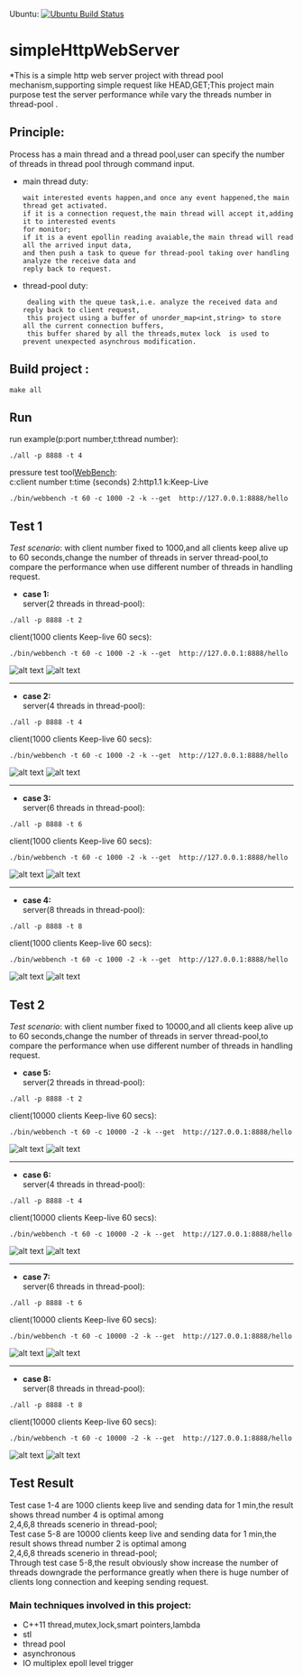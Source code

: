 Ubuntu: [![Ubuntu Build Status](https://travis-ci.org/capnproto/capnproto.svg?branch=master)](https://travis-ci.org/capnproto/capnproto)
# simpleHttpWebServer
*This is a simple http web server project with  thread pool mechanism,supporting simple request like HEAD,GET;This project main purpose test the server performance while vary the threads number in thread-pool .

## Principle:
Process has a main thread and a thread pool,user can specify the number of threads in thread pool through command input.


* main thread duty:

      wait interested events happen,and once any event happened,the main thread get activated.
      if it is a connection request,the main thread will accept it,adding it to interested events
      for monitor;
      if it is a event epollin reading avaiable,the main thread will read all the arrived input data,
      and then push a task to queue for thread-pool taking over handling analyze the receive data and 
      reply back to request.
* thread-pool duty:

       dealing with the queue task,i.e. analyze the received data and reply back to client request, 
       this project using a buffer of unorder_map<int,string> to store all the current connection buffers,
       this buffer shared by all the threads,mutex lock  is used to prevent unexpected asynchrous modification.


## Build project :
```
make all
```
## Run
run example(p:port number,t:thread number):
```
./all -p 8888 -t 4
```

pressure test tool[WebBench](https://github.com/linyacool/WebBench):<br/>
c:client number t:time (seconds) 2:http1.1 k:Keep-Live
```
./bin/webbench -t 60 -c 1000 -2 -k --get  http://127.0.0.1:8888/hello
```

## Test 1
  *Test scenario*: with client number fixed to 1000,and all clients keep alive up to 60 seconds,change the number of threads in server thread-pool,to compare the performance when use different number of threads in handling request. <br/>

* __case 1:__ <br/>
server(2 threads in thread-pool):
```
./all -p 8888 -t 2
```
client(1000 clients Keep-live 60 secs):
```
./bin/webbench -t 60 -c 1000 -2 -k --get  http://127.0.0.1:8888/hello
```
![alt text](https://github.com/anson0/simpleHttpWebServer/blob/master/testPictures/test_2_1k.png)
![alt text](https://github.com/anson0/simpleHttpWebServer/blob/master/testPictures/test_2_1k_result.png)

***
* __case 2:__<br/>
server(4 threads in thread-pool):
```
./all -p 8888 -t 4
```
client(1000 clients Keep-live 60 secs):
```
./bin/webbench -t 60 -c 1000 -2 -k --get  http://127.0.0.1:8888/hello
```
![alt text](https://github.com/anson0/simpleHttpWebServer/blob/master/testPictures/test_4_1k.png)
![alt text](https://github.com/anson0/simpleHttpWebServer/blob/master/testPictures/test_4_1k_result.png)

***
* __case 3:__<br/>
server(6 threads in thread-pool):
```
./all -p 8888 -t 6
```
client(1000 clients Keep-live 60 secs):
```
./bin/webbench -t 60 -c 1000 -2 -k --get  http://127.0.0.1:8888/hello
```
![alt text](https://github.com/anson0/simpleHttpWebServer/blob/master/testPictures/test_6_1k.png)
![alt text](https://github.com/anson0/simpleHttpWebServer/blob/master/testPictures/test_6_1k_result.png)

***
* __case 4:__<br/>
server(8 threads in thread-pool):
```
./all -p 8888 -t 8
```
client(1000 clients Keep-live 60 secs):
```
./bin/webbench -t 60 -c 1000 -2 -k --get  http://127.0.0.1:8888/hello
```
![alt text](https://github.com/anson0/simpleHttpWebServer/blob/master/testPictures/test_8_1k.png)
![alt text](https://github.com/anson0/simpleHttpWebServer/blob/master/testPictures/test_8_1k_result.png)




## Test 2
  *Test scenario*: with client number fixed to 10000,and all clients keep alive up to 60 seconds,change the number of threads in server thread-pool,to compare the performance when use different number of threads in handling request. <br/>

* __case 5:__ <br/>
server(2 threads in thread-pool):
```
./all -p 8888 -t 2
```
client(10000 clients Keep-live 60 secs):
```
./bin/webbench -t 60 -c 10000 -2 -k --get  http://127.0.0.1:8888/hello
```
![alt text](https://github.com/anson0/simpleHttpWebServer/blob/master/testPictures/test_2_10k.png)
![alt text](https://github.com/anson0/simpleHttpWebServer/blob/master/testPictures/test_2_10k_result.png)

***
* __case 6:__<br/>
server(4 threads in thread-pool):
```
./all -p 8888 -t 4
```
client(10000 clients Keep-live 60 secs):
```
./bin/webbench -t 60 -c 10000 -2 -k --get  http://127.0.0.1:8888/hello
```
![alt text](https://github.com/anson0/simpleHttpWebServer/blob/master/testPictures/test_4_10k.png)
![alt text](https://github.com/anson0/simpleHttpWebServer/blob/master/testPictures/test_4_10k_result.png)

***
* __case 7:__<br/>
server(6 threads in thread-pool):
```
./all -p 8888 -t 6
```
client(10000 clients Keep-live 60 secs):
```
./bin/webbench -t 60 -c 10000 -2 -k --get  http://127.0.0.1:8888/hello
```
![alt text](https://github.com/anson0/simpleHttpWebServer/blob/master/testPictures/test_6_10k.png)
![alt text](https://github.com/anson0/simpleHttpWebServer/blob/master/testPictures/test_6_10k_result.png)

***
* __case 8:__<br/>
server(8 threads in thread-pool):
```
./all -p 8888 -t 8
```
client(10000 clients Keep-live 60 secs):
```
./bin/webbench -t 60 -c 10000 -2 -k --get  http://127.0.0.1:8888/hello
```
![alt text](https://github.com/anson0/simpleHttpWebServer/blob/master/testPictures/test_8_10K.png)
![alt text](https://github.com/anson0/simpleHttpWebServer/blob/master/testPictures/test_8_10k_result.png)


## Test Result
Test case 1-4 are 1000 clients keep live and sending data for 1 min,the result shows thread number 4 is optimal among<br/> 2,4,6,8 threads scenerio in thread-pool;<br/>
Test case 5-8 are 10000 clients keep live and sending data for 1 min,the result shows thread number 2 is optimal among<br/> 2,4,6,8 threads scenerio in thread-pool;<br/>
Through test case 5-8,the result obviously show increase the number of threads downgrade the performance greatly when there is huge number of clients long connection and keeping sending request.



### Main techniques involved in this project:
* C++11 thread,mutex,lock,smart pointers,lambda 
* stl 
* thread pool
* asynchronous
* IO multiplex epoll level trigger



 



